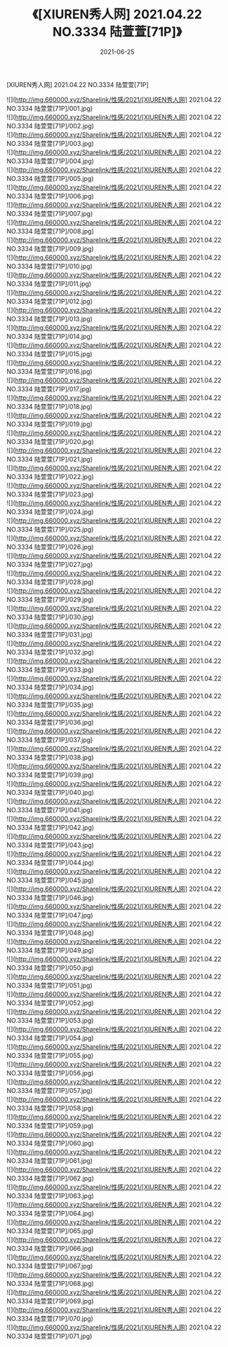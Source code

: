 ﻿---
layout: post
title:  《[XIUREN秀人网] 2021.04.22 NO.3334 陆萱萱[71P]》
date:   2021-06-25
img: http://img.660000.xyz/Sharelink/性感/2021/[XIUREN秀人网] 2021.04.22 NO.3334 陆萱萱[71P]/000.jpg
categories: [美女, 清纯, 唯美]
---

[XIUREN秀人网] 2021.04.22 NO.3334 陆萱萱[71P]

  ![](http://img.660000.xyz/Sharelink/性感/2021/[XIUREN秀人网] 2021.04.22 NO.3334 陆萱萱[71P]/001.jpg) <br> ![](http://img.660000.xyz/Sharelink/性感/2021/[XIUREN秀人网] 2021.04.22 NO.3334 陆萱萱[71P]/002.jpg) <br> ![](http://img.660000.xyz/Sharelink/性感/2021/[XIUREN秀人网] 2021.04.22 NO.3334 陆萱萱[71P]/003.jpg) <br> ![](http://img.660000.xyz/Sharelink/性感/2021/[XIUREN秀人网] 2021.04.22 NO.3334 陆萱萱[71P]/004.jpg) <br> ![](http://img.660000.xyz/Sharelink/性感/2021/[XIUREN秀人网] 2021.04.22 NO.3334 陆萱萱[71P]/005.jpg) <br> ![](http://img.660000.xyz/Sharelink/性感/2021/[XIUREN秀人网] 2021.04.22 NO.3334 陆萱萱[71P]/006.jpg) <br> ![](http://img.660000.xyz/Sharelink/性感/2021/[XIUREN秀人网] 2021.04.22 NO.3334 陆萱萱[71P]/007.jpg) <br> ![](http://img.660000.xyz/Sharelink/性感/2021/[XIUREN秀人网] 2021.04.22 NO.3334 陆萱萱[71P]/008.jpg) <br> ![](http://img.660000.xyz/Sharelink/性感/2021/[XIUREN秀人网] 2021.04.22 NO.3334 陆萱萱[71P]/009.jpg) <br> ![](http://img.660000.xyz/Sharelink/性感/2021/[XIUREN秀人网] 2021.04.22 NO.3334 陆萱萱[71P]/010.jpg) <br> ![](http://img.660000.xyz/Sharelink/性感/2021/[XIUREN秀人网] 2021.04.22 NO.3334 陆萱萱[71P]/011.jpg) <br> ![](http://img.660000.xyz/Sharelink/性感/2021/[XIUREN秀人网] 2021.04.22 NO.3334 陆萱萱[71P]/012.jpg) <br> ![](http://img.660000.xyz/Sharelink/性感/2021/[XIUREN秀人网] 2021.04.22 NO.3334 陆萱萱[71P]/013.jpg) <br> ![](http://img.660000.xyz/Sharelink/性感/2021/[XIUREN秀人网] 2021.04.22 NO.3334 陆萱萱[71P]/014.jpg) <br> ![](http://img.660000.xyz/Sharelink/性感/2021/[XIUREN秀人网] 2021.04.22 NO.3334 陆萱萱[71P]/015.jpg) <br> ![](http://img.660000.xyz/Sharelink/性感/2021/[XIUREN秀人网] 2021.04.22 NO.3334 陆萱萱[71P]/016.jpg) <br> ![](http://img.660000.xyz/Sharelink/性感/2021/[XIUREN秀人网] 2021.04.22 NO.3334 陆萱萱[71P]/017.jpg) <br> ![](http://img.660000.xyz/Sharelink/性感/2021/[XIUREN秀人网] 2021.04.22 NO.3334 陆萱萱[71P]/018.jpg) <br> ![](http://img.660000.xyz/Sharelink/性感/2021/[XIUREN秀人网] 2021.04.22 NO.3334 陆萱萱[71P]/019.jpg) <br> ![](http://img.660000.xyz/Sharelink/性感/2021/[XIUREN秀人网] 2021.04.22 NO.3334 陆萱萱[71P]/020.jpg) <br> ![](http://img.660000.xyz/Sharelink/性感/2021/[XIUREN秀人网] 2021.04.22 NO.3334 陆萱萱[71P]/021.jpg) <br> ![](http://img.660000.xyz/Sharelink/性感/2021/[XIUREN秀人网] 2021.04.22 NO.3334 陆萱萱[71P]/022.jpg) <br> ![](http://img.660000.xyz/Sharelink/性感/2021/[XIUREN秀人网] 2021.04.22 NO.3334 陆萱萱[71P]/023.jpg) <br> ![](http://img.660000.xyz/Sharelink/性感/2021/[XIUREN秀人网] 2021.04.22 NO.3334 陆萱萱[71P]/024.jpg) <br> ![](http://img.660000.xyz/Sharelink/性感/2021/[XIUREN秀人网] 2021.04.22 NO.3334 陆萱萱[71P]/025.jpg) <br> ![](http://img.660000.xyz/Sharelink/性感/2021/[XIUREN秀人网] 2021.04.22 NO.3334 陆萱萱[71P]/026.jpg) <br> ![](http://img.660000.xyz/Sharelink/性感/2021/[XIUREN秀人网] 2021.04.22 NO.3334 陆萱萱[71P]/027.jpg) <br> ![](http://img.660000.xyz/Sharelink/性感/2021/[XIUREN秀人网] 2021.04.22 NO.3334 陆萱萱[71P]/028.jpg) <br> ![](http://img.660000.xyz/Sharelink/性感/2021/[XIUREN秀人网] 2021.04.22 NO.3334 陆萱萱[71P]/029.jpg) <br> ![](http://img.660000.xyz/Sharelink/性感/2021/[XIUREN秀人网] 2021.04.22 NO.3334 陆萱萱[71P]/030.jpg) <br> ![](http://img.660000.xyz/Sharelink/性感/2021/[XIUREN秀人网] 2021.04.22 NO.3334 陆萱萱[71P]/031.jpg) <br> ![](http://img.660000.xyz/Sharelink/性感/2021/[XIUREN秀人网] 2021.04.22 NO.3334 陆萱萱[71P]/032.jpg) <br> ![](http://img.660000.xyz/Sharelink/性感/2021/[XIUREN秀人网] 2021.04.22 NO.3334 陆萱萱[71P]/033.jpg) <br> ![](http://img.660000.xyz/Sharelink/性感/2021/[XIUREN秀人网] 2021.04.22 NO.3334 陆萱萱[71P]/034.jpg) <br> ![](http://img.660000.xyz/Sharelink/性感/2021/[XIUREN秀人网] 2021.04.22 NO.3334 陆萱萱[71P]/035.jpg) <br> ![](http://img.660000.xyz/Sharelink/性感/2021/[XIUREN秀人网] 2021.04.22 NO.3334 陆萱萱[71P]/036.jpg) <br> ![](http://img.660000.xyz/Sharelink/性感/2021/[XIUREN秀人网] 2021.04.22 NO.3334 陆萱萱[71P]/037.jpg) <br> ![](http://img.660000.xyz/Sharelink/性感/2021/[XIUREN秀人网] 2021.04.22 NO.3334 陆萱萱[71P]/038.jpg) <br> ![](http://img.660000.xyz/Sharelink/性感/2021/[XIUREN秀人网] 2021.04.22 NO.3334 陆萱萱[71P]/039.jpg) <br> ![](http://img.660000.xyz/Sharelink/性感/2021/[XIUREN秀人网] 2021.04.22 NO.3334 陆萱萱[71P]/040.jpg) <br> ![](http://img.660000.xyz/Sharelink/性感/2021/[XIUREN秀人网] 2021.04.22 NO.3334 陆萱萱[71P]/041.jpg) <br> ![](http://img.660000.xyz/Sharelink/性感/2021/[XIUREN秀人网] 2021.04.22 NO.3334 陆萱萱[71P]/042.jpg) <br> ![](http://img.660000.xyz/Sharelink/性感/2021/[XIUREN秀人网] 2021.04.22 NO.3334 陆萱萱[71P]/043.jpg) <br> ![](http://img.660000.xyz/Sharelink/性感/2021/[XIUREN秀人网] 2021.04.22 NO.3334 陆萱萱[71P]/044.jpg) <br> ![](http://img.660000.xyz/Sharelink/性感/2021/[XIUREN秀人网] 2021.04.22 NO.3334 陆萱萱[71P]/045.jpg) <br> ![](http://img.660000.xyz/Sharelink/性感/2021/[XIUREN秀人网] 2021.04.22 NO.3334 陆萱萱[71P]/046.jpg) <br> ![](http://img.660000.xyz/Sharelink/性感/2021/[XIUREN秀人网] 2021.04.22 NO.3334 陆萱萱[71P]/047.jpg) <br> ![](http://img.660000.xyz/Sharelink/性感/2021/[XIUREN秀人网] 2021.04.22 NO.3334 陆萱萱[71P]/048.jpg) <br> ![](http://img.660000.xyz/Sharelink/性感/2021/[XIUREN秀人网] 2021.04.22 NO.3334 陆萱萱[71P]/049.jpg) <br> ![](http://img.660000.xyz/Sharelink/性感/2021/[XIUREN秀人网] 2021.04.22 NO.3334 陆萱萱[71P]/050.jpg) <br> ![](http://img.660000.xyz/Sharelink/性感/2021/[XIUREN秀人网] 2021.04.22 NO.3334 陆萱萱[71P]/051.jpg) <br> ![](http://img.660000.xyz/Sharelink/性感/2021/[XIUREN秀人网] 2021.04.22 NO.3334 陆萱萱[71P]/052.jpg) <br> ![](http://img.660000.xyz/Sharelink/性感/2021/[XIUREN秀人网] 2021.04.22 NO.3334 陆萱萱[71P]/053.jpg) <br> ![](http://img.660000.xyz/Sharelink/性感/2021/[XIUREN秀人网] 2021.04.22 NO.3334 陆萱萱[71P]/054.jpg) <br> ![](http://img.660000.xyz/Sharelink/性感/2021/[XIUREN秀人网] 2021.04.22 NO.3334 陆萱萱[71P]/055.jpg) <br> ![](http://img.660000.xyz/Sharelink/性感/2021/[XIUREN秀人网] 2021.04.22 NO.3334 陆萱萱[71P]/056.jpg) <br> ![](http://img.660000.xyz/Sharelink/性感/2021/[XIUREN秀人网] 2021.04.22 NO.3334 陆萱萱[71P]/057.jpg) <br> ![](http://img.660000.xyz/Sharelink/性感/2021/[XIUREN秀人网] 2021.04.22 NO.3334 陆萱萱[71P]/058.jpg) <br> ![](http://img.660000.xyz/Sharelink/性感/2021/[XIUREN秀人网] 2021.04.22 NO.3334 陆萱萱[71P]/059.jpg) <br> ![](http://img.660000.xyz/Sharelink/性感/2021/[XIUREN秀人网] 2021.04.22 NO.3334 陆萱萱[71P]/060.jpg) <br> ![](http://img.660000.xyz/Sharelink/性感/2021/[XIUREN秀人网] 2021.04.22 NO.3334 陆萱萱[71P]/061.jpg) <br> ![](http://img.660000.xyz/Sharelink/性感/2021/[XIUREN秀人网] 2021.04.22 NO.3334 陆萱萱[71P]/062.jpg) <br> ![](http://img.660000.xyz/Sharelink/性感/2021/[XIUREN秀人网] 2021.04.22 NO.3334 陆萱萱[71P]/063.jpg) <br> ![](http://img.660000.xyz/Sharelink/性感/2021/[XIUREN秀人网] 2021.04.22 NO.3334 陆萱萱[71P]/064.jpg) <br> ![](http://img.660000.xyz/Sharelink/性感/2021/[XIUREN秀人网] 2021.04.22 NO.3334 陆萱萱[71P]/065.jpg) <br> ![](http://img.660000.xyz/Sharelink/性感/2021/[XIUREN秀人网] 2021.04.22 NO.3334 陆萱萱[71P]/066.jpg) <br> ![](http://img.660000.xyz/Sharelink/性感/2021/[XIUREN秀人网] 2021.04.22 NO.3334 陆萱萱[71P]/067.jpg) <br> ![](http://img.660000.xyz/Sharelink/性感/2021/[XIUREN秀人网] 2021.04.22 NO.3334 陆萱萱[71P]/068.jpg) <br> ![](http://img.660000.xyz/Sharelink/性感/2021/[XIUREN秀人网] 2021.04.22 NO.3334 陆萱萱[71P]/069.jpg) <br> ![](http://img.660000.xyz/Sharelink/性感/2021/[XIUREN秀人网] 2021.04.22 NO.3334 陆萱萱[71P]/070.jpg) <br> ![](http://img.660000.xyz/Sharelink/性感/2021/[XIUREN秀人网] 2021.04.22 NO.3334 陆萱萱[71P]/071.jpg) <br>